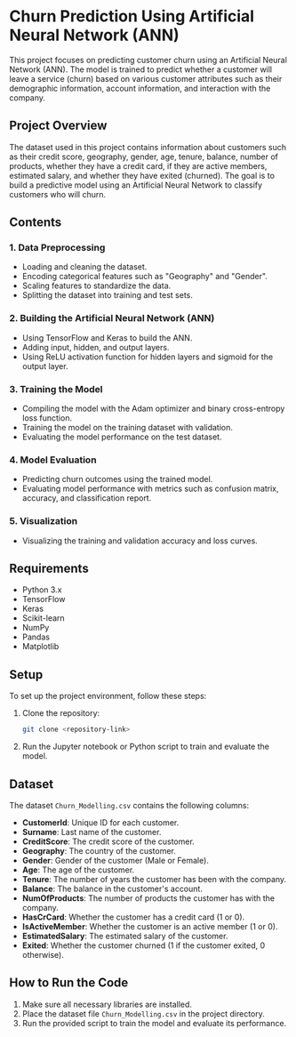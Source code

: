 # Churn Prediction Using Artificial Neural Network (ANN)

This project focuses on predicting customer churn using an Artificial Neural Network (ANN). The model is trained to predict whether a customer will leave a service (churn) based on various customer attributes such as their demographic information, account information, and interaction with the company.

## Project Overview

The dataset used in this project contains information about customers such as their credit score, geography, gender, age, tenure, balance, number of products, whether they have a credit card, if they are active members, estimated salary, and whether they have exited (churned). The goal is to build a predictive model using an Artificial Neural Network to classify customers who will churn.

## Contents

### 1. **Data Preprocessing**
- Loading and cleaning the dataset.
- Encoding categorical features such as "Geography" and "Gender".
- Scaling features to standardize the data.
- Splitting the dataset into training and test sets.

### 2. **Building the Artificial Neural Network (ANN)**
- Using TensorFlow and Keras to build the ANN.
- Adding input, hidden, and output layers.
- Using ReLU activation function for hidden layers and sigmoid for the output layer.

### 3. **Training the Model**
- Compiling the model with the Adam optimizer and binary cross-entropy loss function.
- Training the model on the training dataset with validation.
- Evaluating the model performance on the test dataset.

### 4. **Model Evaluation**
- Predicting churn outcomes using the trained model.
- Evaluating model performance with metrics such as confusion matrix, accuracy, and classification report.

### 5. **Visualization**
- Visualizing the training and validation accuracy and loss curves.

## Requirements

- Python 3.x
- TensorFlow
- Keras
- Scikit-learn
- NumPy
- Pandas
- Matplotlib

## Setup

To set up the project environment, follow these steps:

1. Clone the repository:
    ```bash
    git clone <repository-link>

2. Run the Jupyter notebook or Python script to train and evaluate the model.

## Dataset

The dataset `Churn_Modelling.csv` contains the following columns:

- **CustomerId**: Unique ID for each customer.
- **Surname**: Last name of the customer.
- **CreditScore**: The credit score of the customer.
- **Geography**: The country of the customer.
- **Gender**: Gender of the customer (Male or Female).
- **Age**: The age of the customer.
- **Tenure**: The number of years the customer has been with the company.
- **Balance**: The balance in the customer's account.
- **NumOfProducts**: The number of products the customer has with the company.
- **HasCrCard**: Whether the customer has a credit card (1 or 0).
- **IsActiveMember**: Whether the customer is an active member (1 or 0).
- **EstimatedSalary**: The estimated salary of the customer.
- **Exited**: Whether the customer churned (1 if the customer exited, 0 otherwise).

## How to Run the Code

1. Make sure all necessary libraries are installed.
2. Place the dataset file `Churn_Modelling.csv` in the project directory.
3. Run the provided script to train the model and evaluate its performance.
